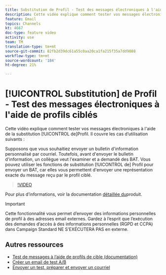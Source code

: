 ```yaml
---
title: Substitution de Profil - Test des messages électroniques à l'aide de profils ciblés
description: Cette vidéo explique comment tester vos messages électroniques à l’aide de la fonction de substitution de profil.
feature: Email
topics: Channels
kt: 4667
doc-type: feature video
activity: use
team: TM
translation-type: tm+mt
source-git-commit: 82fb2d39dc61a55c0aa20ca1fa215f35a7dd9088
workflow-type: tm+mt
source-wordcount: '184'
ht-degree: 21%

---
```



# [!UICONTROL Substitution] de Profil - Test des messages électroniques à l&#39;aide de profils ciblés

Cette vidéo explique comment tester vos messages électroniques à l&#39;aide de la substitution [!UICONTROL de]Profil. Il couvre les cas d’utilisation suivants :

Supposons que vous souhaitiez envoyer un bulletin d&#39;information personnalisé par courriel. Toutefois, avant d&#39;envoyer le bulletin d&#39;information, un collègue veut l&#39;examiner et a demandé des BAT. Vous pouvez utiliser les fonctions de substitution [!UICONTROL de] Profil pour envoyer un BAT, car elles vous permettent d&#39;envoyer une représentation exacte du message reçu par le profil ciblé.

>[!VIDEO](https://video.tv.adobe.com/v/32368?quality=12)

Pour plus d’informations, voir la documentation [détaillée du](https://docs.adobe.com/content/help/en/campaign-standard/using/testing-and-sending/preparing-and-testing-messages/testing-messages-using-target.html)produit.

>[!IMPORTANT]
>
>Cette fonctionnalité vous permet d’envoyer des informations personnelles de profil à des adresses email externes. Gardez à l’esprit que l’exécution des demandes d’accès à des informations personnelles (RGPD et CCPA) dans Campaign Standard NE S’EXÉCUTERA PAS en externe.

## Autres ressources

* [Test de messages à l’aide de profils de cible (documentation)](https://docs.adobe.com/content/help/en/campaign-standard/using/testing-and-sending/preparing-and-testing-messages/testing-messages-using-target.html)
* [Créer un email de test A/B](/help/communication-channels/email/a-b-testing.md)
* [Envoyer un test, préparer et envoyer un courriel](/help/communication-channels/email/sending-test-preparing-sending-email.md)
